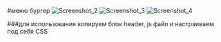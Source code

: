 #меню бургер
![Screenshot_2](https://github.com/AntonLihtar/tabs_for_site/assets/111772207/a13672eb-de55-4949-a05b-ec9f793e2480)
![Screenshot_3](https://github.com/AntonLihtar/tabs_for_site/assets/111772207/2743e016-fcd9-4a6d-a89e-631b66833cbe)
![Screenshot_4](https://github.com/AntonLihtar/tabs_for_site/assets/111772207/e7737f88-d9ae-41df-a0d9-9aba8c5ceaec)

###для использования копируем блок header, js файл и настраиваем под себя CSS 
